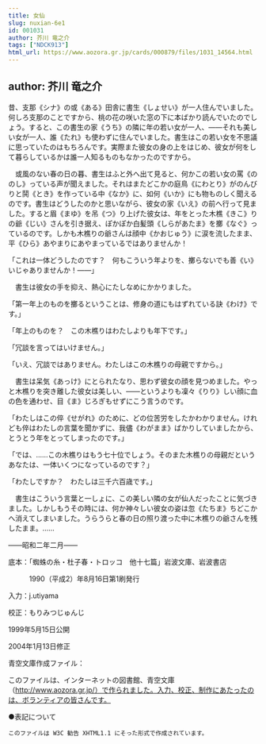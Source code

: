 ```yaml
---
title: 女仙
slug: nuxian-6e1
id: 001031
author: 芥川 竜之介
tags: ["NDCK913"]
html_url: https://www.aozora.gr.jp/cards/000879/files/1031_14564.html
---
```


## author: 芥川 竜之介

昔、支那《シナ》の或《ある》田舎に書生《しょせい》が一人住んでいました。何しろ支那のことですから、桃の花の咲いた窓の下に本ばかり読んでいたのでしょう。すると、この書生の家《うち》の隣に年の若い女が一人、――それも美しい女が一人、誰《たれ》も使わずに住んでいました。書生はこの若い女を不思議に思っていたのはもちろんです。実際また彼女の身の上をはじめ、彼女が何をして暮らしているかは誰一人知るものもなかったのですから。

　或風のない春の日の暮、書生はふと外へ出て見ると、何かこの若い女の罵《ののし》っている声が聞えました。それはまたどこかの庭鳥《にわとり》がのんびりと鬨《とき》を作っている中《なか》に、如何《いか》にも物ものしく聞えるのです。書生はどうしたのかと思いながら、彼女の家《いえ》の前へ行って見ました。すると眉《まゆ》を吊《つ》り上げた彼女は、年をとった木樵《きこ》りの爺《じい》さんを引き据え、ぽかぽか白髪頭《しらがあたま》を擲《なぐ》っているのです。しかも木樵りの爺さんは顔中《かおじゅう》に涙を流したまま、平《ひら》あやまりにあやまっているではありませんか！

「これは一体どうしたのです？　何もこういう年よりを、擲らないでも善《い》いじゃありませんか！――」

　書生は彼女の手を抑え、熱心にたしなめにかかりました。

「第一年上のものを擲るということは、修身の道にもはずれている訣《わけ》です。」

「年上のものを？　この木樵りはわたしよりも年下です。」

「冗談を言ってはいけません。」

「いえ、冗談ではありません。わたしはこの木樵りの母親ですから。」

　書生は呆気《あっけ》にとられたなり、思わず彼女の顔を見つめました。やっと木樵りを突き離した彼女は美しい、――というよりも凜々《りり》しい顔に血の色を通わせ、目《ま》じろぎもせずにこう言うのです。

「わたしはこの倅《せがれ》のために、どの位苦労をしたかわかりません。けれども倅はわたしの言葉を聞かずに、我儘《わがまま》ばかりしていましたから、とうとう年をとってしまったのです。」

「では、……この木樵りはもう七十位でしょう。そのまた木樵りの母親だというあなたは、一体いくつになっているのです？」

「わたしですか？　わたしは三千六百歳です。」

　書生はこういう言葉と一しょに、この美しい隣の女が仙人だったことに気づきました。しかしもうその時には、何か神々しい彼女の姿は忽《たちま》ちどこかへ消えてしまいました。うらうらと春の日の照り渡った中に木樵りの爺さんを残したまま。……

――昭和二年二月――













底本：「蜘蛛の糸・杜子春・トロッコ　他十七篇」岩波文庫、岩波書店


　　　1990（平成2）年8月16日第1刷発行

入力：j.utiyama

校正：もりみつじゅんじ

1999年5月15日公開

2004年1月13日修正

青空文庫作成ファイル：

このファイルは、インターネットの図書館、青空文庫（http://www.aozora.gr.jp/）で作られました。入力、校正、制作にあたったのは、ボランティアの皆さんです。









●表記について


	このファイルは W3C 勧告 XHTML1.1 にそった形式で作成されています。